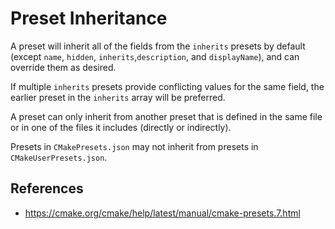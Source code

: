 # Preset Inheritance

A preset will inherit all of the fields from the `inherits` presets by default (except `name`, `hidden`, `inherits`,`description`, and `displayName`), and can override them as desired.

If multiple `inherits` presets provide conflicting values for the same field, the earlier preset in the `inherits` array will be preferred.

A preset can only inherit from another preset that is defined in the same file or in one of the files it includes (directly or indirectly).

Presets in `CMakePresets.json` may not inherit from presets in `CMakeUserPresets.json`.

## References

- https://cmake.org/cmake/help/latest/manual/cmake-presets.7.html